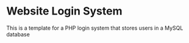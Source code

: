 <h1>Website Login System</h1>
<p>This is a template for a PHP login system that stores users in a MySQL database<p>
